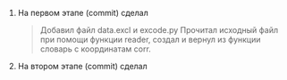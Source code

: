 1.  На первом этапе (commit) сделал
    > Добавил файл data.excl и excode.py 
    > Прочитал исходный файл при помощи функции reader, создал и вернул из функции словарь с координатам corr.
2.  На втором этапе (commit) сделал
    >  
